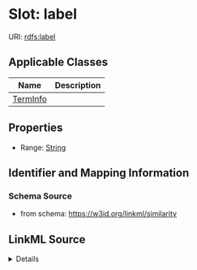 # Slot: label

URI: [rdfs:label](http://www.w3.org/2000/01/rdf-schema#label)



<!-- no inheritance hierarchy -->




## Applicable Classes

| Name | Description |
| --- | --- |
[TermInfo](TermInfo.md) | 






## Properties

* Range: [String](String.md)







## Identifier and Mapping Information







### Schema Source


* from schema: https://w3id.org/linkml/similarity




## LinkML Source

<details>
```yaml
name: label
from_schema: https://w3id.org/linkml/similarity
rank: 1000
slot_uri: rdfs:label
alias: label
owner: TermInfo
domain_of:
- TermInfo
range: string

```
</details>
